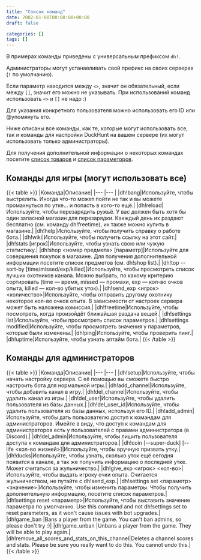 ```yaml
---
title: "Список команд"
date: 2002-01-00T00:00:00+00:00
draft: false

categories: []
tags: []
---
```

В примерах команды приведены с универсальным префиксом `dh!`.

Администраторы могут устанавливать свой префикс на своих серверах (`!` по умолчанию).
 
Если параметр находится между `<>`, значит он обязательный, если между `[]`, значит его можно не указывать.
При использований команд использовать `<>` и `[]` не надо  :)
 
Для указания конкретного пользователя можно использовать его ID или @упомянуть его.
   
   
Ниже описаны все команды, как те, которые могут использовать все, так и команды для настройки DuckHunt на вашем сервере (их могут использовать только администраторы).
 
Для получения дополнительной информации о некоторых командах посетите [список товаров](https://duckhunt.me/shop-items/) и [список параметоров](https://duckhunt.me/bot-settings/).

## Команды для игры (могут использовать все)

{{< table >}}
|Команда|Описание|
|--- |--- |
|dh!bang|Используйте, чтобы выстрелить. Иногда что-то может пойти не так и вы можете промахнуться по утке... и попасть в кого-то ещё.|
|dh!reload|Используйте, чтобы перезарядить ружьё. У вас должен быть хотя бы один запасной магазин для перезарядки. Какждый день их раздают бесплатно (см. команду dh!freetime), их также можно купить в магазине.|
|dh!help|Используйте, чтобы получить справку о работе бота.|
|dh!wiki|Используйте, чтобы получить ссылку на этот сайт.|
|dh!stats [игрок]|Используйте, чтобы узнать свою или чужую статистику.|
|dh!shop <номер предмета> [параметр]|Используйте для совершения покупок в магазине. Для получения дополнительной информации посетите список предметов (см. dh!shop list).|
|dh!top --sort-by [time/missed/exp/killed]|Используйте, чтобы просмотреть список лучших охотников канала. Можно выбрать, по какому критерию сортировать (time — время, missed — промахи, exp — кол-во очков опыта, killed — кол-во убитых уток).|
|dh!send_exp <игрок> <количество>|Используйте, чтобы отправить другому охотнику некоторое кол-во очков опыта. В зависимости от настроек сервера может быть наложена комиссия.|
|dh!freetime|Используйте, чтобы посмотреть, когда произойдёт ближайшая раздача вещей.|
|dh!settings list|Используйте, чтобы просмотреть список параметров.|
|dh!settings modified|Используйте, чтобы просмотреть значения у параметров, которые были изменены.|
|dh!ping|Используйте, чтобы проверить пинг.|
|dh!uptime|Используйте, чтобы узнать аптайм бота.|
{{< /table >}}

## Команды для администраторов

{{< table >}}
|Команда|Описание|
|--- |--- |
|dh!setup|Используйте, чтобы начать настройку сервера. С её помощью вы сможете быстро настроить бота для нормальной игры.|
|dh!add_channel|Используйте, чтобы добавить канал в игру.|
|dh!del_channel|Используйте, чтобы удалить канал из игры.|
|dh!del_user|Используйте, чтобы удалить пользователя из базы данных.|
|dh!del_user_id|Используйте, чтобы удалить пользователя из базы данных, используя его ID.|
|dh!add_admin|Используйте, чтобы дать пользователю доступ к командам для администраторов. Имейте в виду, что доступ к командам для администраторов есть у пользователей с правами администратора (в Discord).|
|dh!del_admin|Используйте, чтобы лишить пользователя доступа к командам для администраторов.|
|dh!coin [--super-duck] [--life <кол-во жизней>]|Используйте, чтобы вручную призвать утку.|
|dh!ducks|Используйте, чтобы узнать, сколько уток ещё сегодня появится в канале, а так же получить информацию о последней утке. Может считаться за жульничество.|
|dh!give_exp <игрок> <кол-во>|Используйте, чтобы выдать игроку очки опыта. Считается жульничеством, не путайте с dh!send_exp.|
|dh!settings set <параметр> <значение>|Используйте, чтобы изменить параметры. Чтобы получить дополнительную информацию, посетите список параметров.|
|dh!settings reset <параметр>|Используйте, чтобы выставить значение параметра по умолчанию. Use this command and not dh!settings set to reset parameters, as it won't cause issues with bot upgrades.|
|dh!game_ban <player>|Bans a player from the game. You can't ban admins, so please don't try :)|
|dh!game_unban <player>|Unbans a player from the game. They will be able to play again.|
|dh!remove_all_scores_and_stats_on_this_channel|Deletes a channel scores and stats. Please be sure you really want to do this. You cannot undo this.|
{{< /table >}}



